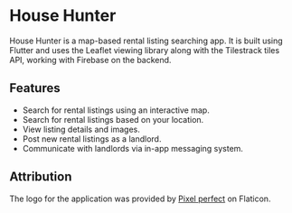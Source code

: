 # House Hunter

House Hunter is a map-based rental listing searching app. It is built using Flutter and uses the Leaflet viewing library along with the Tilestrack tiles API, working with Firebase on the backend.

## Features
* Search for rental listings using an interactive map.
* Search for rental listings based on your location.
* View listing details and images.
* Post new rental listings as a landlord.
* Communicate with landlords via in-app messaging system.

## Attribution
The logo for the application was provided by [Pixel perfect](https://www.flaticon.com/free-icon/love_3729617) on Flaticon.
